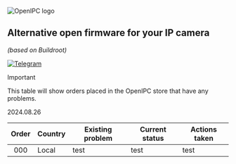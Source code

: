 ![OpenIPC logo][logo]

## Alternative open firmware for your IP camera
_(based on Buildroot)_

[![Telegram](https://openipc.org/images/telegram_button.svg)][telegram]

> [!IMPORTANT]
> This table will show orders placed in the OpenIPC store that have any problems.
>
> 2024.08.26


| Order  | Country | Existing problem | Current status | Actions taken |
|:------:|---------|------------------|----------------|---------------|
| 000    | Local   | test             |test            | test          |


[logo]: https://openipc.org/assets/openipc-logo-black.svg
[telegram]: https://openipc.org/our-channels
